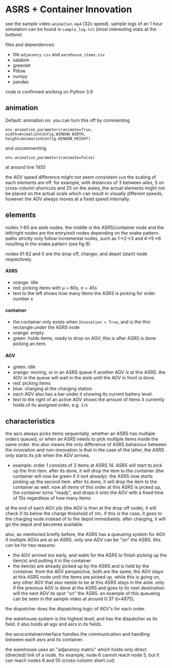 
# ASRS + Container Innovation
see the sample video `animation.mp4` (32x speed). 
sample logs of an 1 hour simulation can be found in `sample_log.txt` (most interesting stats at the bottom)

files and dependences:
- file `adjacency.csv` and `warehouse_items.csv`
- salabim
- greenlet
- Pillow
- numpy
- pandas

code is confirmed working on Python 3.9
## animation

Default: animation on. you can turn this off by commenting 

```
env.animation_parameters(animate=True, width=AnimationConfig.WINDOW_WIDTH, height=AnimationConfig.WINDOW_HEIGHT)
```
and uncommenting 
``` 
env.animation_parameters(animate=False)
```
at around line 1455


the AGV speed difference might not seem consistent cus the scaling of each elements are off. for example, with distances of 3 between ailes, 5 on cross-column shortcuts and 25 on the aisles, the actual elements might not be placed on the actual scale which can result in visually different speeds, however the AGV always moves at a fixed speed internally.

## elements
nodes 1-60 are aisle nodes. the middle is the ASRS/container node and the left/right nodes are the entry/exit nodes depending on the snake pattern. paths strictly only follow incremental nodes, such as 1->2->3 and 4->5->6 resulting in the snake pattern (see fig 9).

nodes 61 62 and 0 are the drop off, charger, and depot (start) node respectively. 

#### ASRS
- orange: idle
- red: picking items with μ = 60s, σ = 45s
- text to the left shows how many items the ASRS is picking for order number x

#### container
- the container only exists when `Innovation = True`, and is the thin rectangle under the ASRS node
- orange: empty
- green: holds items, ready to drop on AGV; this is after ASRS is done picking an item.

#### AGV
- green: idle
- orange: moving, or in an ASRS queue if another AGV is at this ASRS. the AGV in the queue will wait in the aisle until the AGV in front is done.
- red: picking items
- blue: charging at the charging station
- each AGV also has a bar under it showing its current battery level. 
- text to the right of an active AGV shows the amount of items it currently holds of its assigned order, e.g. `3/6`


## characteristics
the asrs always picks items sequentally, whether an ASRS has multiple orders queued, or when an ASRS needs to pick multiple items inside the same order. this also means the only difference of ASRS behaviour between the innovation and non-innovation is that in the case of the latter, the ASRS only starts its job when the AGV arrives. 
- example: order 1 consists of 2 items at ASRS 14. ASRS will start to pick up the first item. after its done, it will drop the item to the container (the container will now be green if it isnt already). the ASRS now starts picking up the second item. after its done, it will drop the item to the container as well. now all items of this order at this ASRS is picked up, the container turns "ready", and drops it onto the AGV with a fixed time of 15s regardless of how many items.

at the end of each AGV job (the AGV is then at the drop off node), it will check if its below the charge threshold of `35%`. if this is the case, it goes to the charging node instead of to the depot immediately. after charging, it will go the depot and becomes available. 

also, as mentioned briefly before, the ASRS has a queueing system for AGV if multiple AGVs are at an ASRS. only one AGV can be "on" the ASRS. this can be for two reasons: 
- the AGV arrived too early, and waits for the ASRS to finish picking up the item(s) and putting it in the container
- the item(s) are already picked up by the ASRS and is held by the container. 
from the AGV perspective, both are the same; the AGV stays at this ASRS node until the items are picked up. while this is going on, any other AGV that also needs to be at this ASRS stays in the aisle. only if the previous AGV is done at the ASRS and goes to its next destination will the next AGV its spot "on" the ASRS. an example of this queueing can be seen in the sample video at around 0:37 (t=4875).  

the dispatcher does the dispatching logic of AGV's for each order.

the warehouse system is the highest level, and has the dispatcher as its field. it also holds all agv and asrs in its fields. 

the asrscontainerinterface handles the communication and handling between each asrs and its container.

the warehouse uses an "adjacency matrix" which holds only direct (directed) link of a node. for example, node 6 cannot reach node 5, but it can reach nodes 6 and 55 (cross-column short cut)
